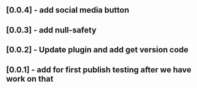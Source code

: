 ## [0.0.4] - add social media button
## [0.0.3] - add null-safety
## [0.0.2] - Update plugin and add get version code
## [0.0.1] - add for first publish testing after we have work on that  
